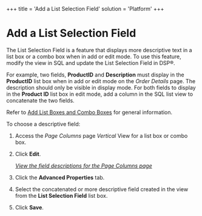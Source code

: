 +++
title = 'Add a List Selection Field'
solution = 'Platform'
+++

# Add a List Selection Field

The List Selection Field is a feature that displays more descriptive
text in a list box or a combo box when in add or edit mode. To use this
feature, modify the view in SQL and update the List Selection Field in
DSP®.

For example, two fields, **ProductID** and **Description** must display
in the **ProductID** list box when in add or edit mode on the *Order
Details* page. The description should only be visible in display mode.
For both fields to display in the **Product ID** list box in edit mode,
add a column in the SQL list view to concatenate the two fields.

Refer to [Add List Boxes and Combo
Boxes](Add_List_Boxes_and_Combo_Boxes.htm) for general information.

To choose a descriptive field:

1.  <span id="Column Properties Navigation" class="popUpLink">Access the
    *Page Columns* page</span> *Vertical* View for a list box or combo
    box.

2.  Click **Edit**.
    
    *[View the field descriptions for the Page Columns
    page](../Sys_Admin/Page_Desc/Page_Columns_H.htm)*

3.  Click the **Advanced Properties** tab.

4.  Select the concatenated or more descriptive field created in the
    view from the **List Selection Field** list box.

5.  Click **Save**.
